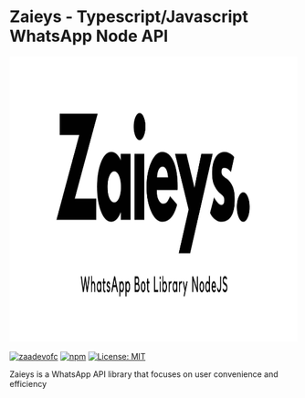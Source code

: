 # Zaieys - Typescript/Javascript WhatsApp Node API

<!-- ![Zaieys - Typescript/Javascript WhatsApp Node API](https://raw.githubusercontent.com/zaadevofc/Baileys/main/zaieys.jpg) -->

<img src="https://raw.githubusercontent.com/zaadevofc/Baileys/main/zaieys-banner.jpg" alt="Sample screenshot" height="500">

<br />

[![zaadevofc](https://img.shields.io/badge/Author-zaadevofc-blue)](https://www.npmjs.com/package/@zaadevofc/baileys)
[![npm](https://img.shields.io/npm/v/spinnies.svg)](https://www.npmjs.com/package/@zaadevofc/baileys)
[![License: MIT](https://img.shields.io/badge/License-MIT-yellow.svg)](https://opensource.org/licenses/MIT)

Zaieys is a WhatsApp API library that focuses on user convenience and efficiency

